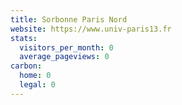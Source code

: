 ```yaml
---
title: Sorbonne Paris Nord
website: https://www.univ-paris13.fr
stats:
  visitors_per_month: 0
  average_pageviews: 0
carbon:
  home: 0
  legal: 0
---
```

